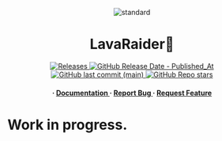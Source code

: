 <div align='center'>

<img src="https://github.com/HackySoft/lava-raider/blob/main/stand4ard.png?raw=true" alt="standard"></a>

<h1>LavaRaider🌋</h1>
<p align="center">
  <a href="https://github.com/catdroutx/tokenfarmer/releases">
    <img alt="Releases" src="https://img.shields.io/github/contributors/HackySoft/lava-raider" />
    <img alt="GitHub Release Date - Published_At" src="https://img.shields.io/github/release-date/HackySoft/lava-raider">
    <img alt="GitHub last commit (main)" src="https://img.shields.io/github/last-commit/HackySoft/lava-raider/main">
    <img alt="GitHub Repo stars" src="https://img.shields.io/github/stars/HackySoft/lava-raider">
  </a>
</p>
<h4> <span> · </span> <a href="https://github.com/HackySoft/lava-raider/blob/master/README.md"> Documentation </a> <span> · </span> <a href="https://github.com/HackySoft/lava-raider/issues"> Report Bug </a> <span> · </span> <a href="https://github.com/HackySoft/lava-raider/issues"> Request Feature </a> </h4>


</div>

# Work in progress.
